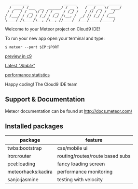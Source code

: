 
       ________                ______     ________  ______
      / ____/ /___  __  ______/ / __ \   /  _/ __ \/ ____/
     / /   / / __ \/ / / / __  / /_/ /   / // / / / __/
    / /___/ / /_/ / /_/ / /_/ /\__, /  _/ // /_/ / /___
    \____/_/\____/\__,_/\__,_//____/  /___/_____/_____/


Welcome to your Meteor project on Cloud9 IDE!

To run your new app open your terminal and type:

    $ meteor --port $IP:$PORT

[preview in c9](https://in-the-shop-laureatets.c9.io/ "preview")

[Latest *"Stable"*](http://intheshop.meteor.com/ "Try  it")

[performance statistics](https://ui.kadira.io/ "perfmon(requires login)")

Happy coding!
The Cloud9 IDE team

## Support & Documentation

Meteor documentation can be found at http://docs.meteor.com/

## Installed packages
|package            |feature                        |
|-------------------|-------------------------------|
|twbs:bootstrap     |css/mobile ui                  |
|iron:router        |routing/routes/route based subs|
|pcel:loading       |fancy loading screen           |
|meteorhacks:kadira |performance monitoring         |
|sanjo:jasmine      |testing with velocity          |
